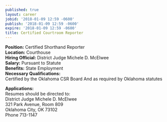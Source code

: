 ```yaml
---
published: true
layout: career
jobid: '2018-01-09 12:59 -0600'
publish: '2018-01-09 12:59 -0600'
expire: '2018-01-09 12:59 -0600'
title: Certified Courtroom Reporter
---
```

**Position:** Certified Shorthand Reporter  
**Location:** Courthouse  
**Hiring Official:** District Judge Michele D. McElwee  
**Salary:** Pursuant to Statute  
**Benefits:** State Employment  
**Necessary Qualifications:**  
Certified by the Oklahoma CSR Board
And as required by Oklahoma statutes

**Applications:**  
Resumes should be directed to:  
District Judge Michele D. McElwee  
321 Park Avenue, Room 809  
Oklahoma City, OK 73102  
Phone 713-1147


